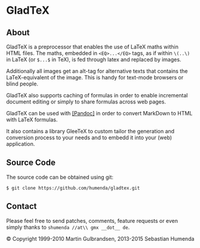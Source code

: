 GladTeX
=======

About
-----

GladTeX is a preprocessor that enables the use of LaTeX maths within HTML
files. The maths, embedded in `<EQ>...</EQ>` tags, as if within `\(..\)` in LaTeX (or `$...$` in TeX),
is fed through latex and replaced by images.

Additionally all images get an alt-tag for alternative texts that contains the
LaTeX-equivalent of the image. This is handy for text-mode browsers or blind
people.

GladTeX also supports caching of formulas in order to enable incremental
document editing or simply to share formulas across web pages.

GladTeX can be used with [[Pandoc]](http://pandoc.org) in order to convert
MarkDown to HTML with LaTeX formulas.

It also contains a library GleeTeX to custom tailor the generation and
conversion process to your needs and to embedd it into your (web) application.

Source Code
-----------

The source code can be obtained using git:

    $ git clone https://github.com/humenda/gladtex.git
    
Contact
-------

Please feel free to send patches, comments, feature requests or even simply
thanks to `shumenda //at\\ gmx __dot__ de`.


© Copyright 1999-2010 Martin Gulbrandsen, 2013-2015 Sebastian Humenda

